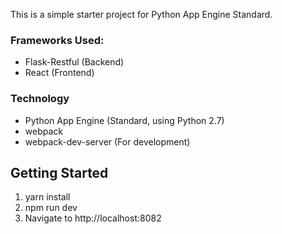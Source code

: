 This is a simple starter project for Python App Engine Standard.

### Frameworks Used:
- Flask-Restful (Backend)
- React (Frontend)

### Technology
- Python App Engine (Standard, using Python 2.7)
- webpack
- webpack-dev-server (For development)

## Getting Started
1. yarn install
2. npm run dev
3. Navigate to http://localhost:8082
